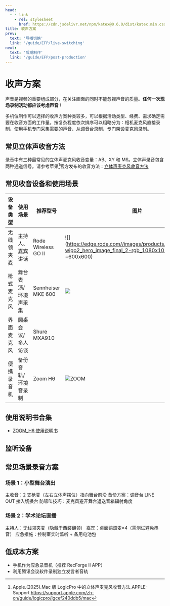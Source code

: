 ```yaml
---
head:
  - - link
    - rel: stylesheet
      href: https://cdn.jsdelivr.net/npm/katex@0.6.0/dist/katex.min.css
title: 收声方案
prev:
  text: '导播切换'
  link: '/guide/EFP/live-switching'
next:
  text: '后期制作'
  link: '/guide/EFP/post-production'
---
```


# 收声方案
声音是视频的重要组成部分，在关注画面的同时不能忽视声音的质量。**任何一次现场录制活动都应该考虑声音！**

多机位制作可以选择的收声方案种类较多，可以根据活动类型、经费、需求确定需要在收音方面的工作量。按复杂程度依次排序可以粗略分为：相机麦克风直接录制、使用手机专门采集需要的声音、从调音台录制、专门架设麦克风录制。

## 常见立体声收音方法
录音中有三种最常见的立体声麦克风收音变量：AB、XY 和 MS。立体声录音包含两种通道信号。请参考苹果[^1]官方发布的收音方法：[立体声麦克风收音方法](https://support.apple.com/zh-cn/guide/logicpro/lgcef240ddb5/mac)

## 常见收音设备和使用场景
| 设备类型 | 使用场景 | 推荐型号 | 图片 |
| ---| ---| --- | ---|
| 无线领夹麦 | 主持人、嘉宾讲话 | Rode Wireless GO II | ![](https://edge.rode.com//images/products/variants/66/rode-wigo2_hero_image_final_2-rgb_1080x1080.png =600x600) |
| 枪式麦克风 | 舞台表演/环境声采集 | 	Sennheiser MKE 600 | ![](https://www.sennheiser.com/cdn-cgi/image/width=1920,format=avif,quality=75/globalassets/digizuite/38531-en-mke_600_mzh_600_product_shot_cutout_front_view.png.png/SennheiserFullWidth) |
| 界面麦克风 | 圆桌会议/多人访谈 |Shure MXA910 |  | 
| 便携录音机 | 备份音轨/环境音录制 | 	Zoom H6 | ![ZOOM](https://zoomcorp.com/media/original_images/H6AB_wShadow2.png.768x0_q60.png) |

## 使用说明书合集
- [ZOOM_H6 使用说明书](https://zoomcorp.com/media/documents/C_H6.pdf)

## 监听设备

## 常见场景录音方案
### 场景 1：小型舞台演出
主收音：2 支枪麦（左右立体声摆位）指向舞台前沿
备份方案：调音台 LINE OUT 接入切换台
防啸叫技巧：麦克风避开舞台返送音箱辐射角度

### 场景 2：学术论坛直播
主持人：无线领夹麦（隐藏于西装翻领）
嘉宾：桌面鹅颈麦×4（需测试避免串音）
应急措施：控制室实时监听 + 备用电池包

## 低成本方案
- 手机作为应急录音机（推荐 RecForge II APP）
- 利用腾讯会议软件录制独立发言者音轨


[^1]: Apple.(2025).Mac 版 LogicPro 中的立体声麦克风收音方法.APPLE-Support.<https://support.apple.com/zh-cn/guide/logicpro/lgcef240ddb5/mac>
